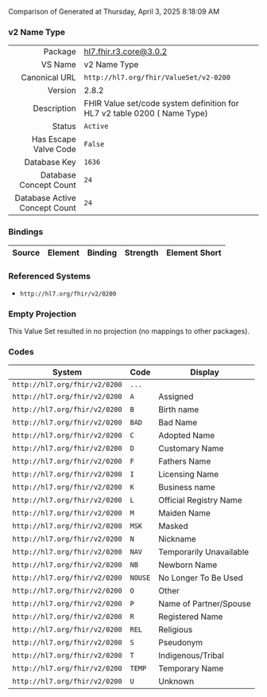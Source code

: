 Comparison of 
Generated at Thursday, April 3, 2025 8:18:09 AM

### v2 Name Type

|      |     |
| ---: | --- |
| Package | hl7.fhir.r3.core@3.0.2 |
| VS Name | v2 Name Type |
| Canonical URL | `http://hl7.org/fhir/ValueSet/v2-0200` |
| Version | 2.8.2 |
| Description | FHIR Value set/code system definition for HL7 v2 table 0200 ( Name Type) |
| Status | `Active` |
| Has Escape Valve Code | `False` |
| Database Key | `1636` |
| Database Concept Count | `24` |
| Database Active Concept Count | `24` |
### Bindings

| Source | Element | Binding | Strength | Element Short |
| ------ | ------- | ------- | -------- | ------------- |

### Referenced Systems

* `http://hl7.org/fhir/v2/0200`
### Empty Projection

This Value Set resulted in no projection (no mappings to other packages).

### Codes

| System | Code | Display |
| ------ | ---- | ------- |
| `http://hl7.org/fhir/v2/0200` | `...` |  |
| `http://hl7.org/fhir/v2/0200` | `A` | Assigned |
| `http://hl7.org/fhir/v2/0200` | `B` | Birth name |
| `http://hl7.org/fhir/v2/0200` | `BAD` | Bad Name |
| `http://hl7.org/fhir/v2/0200` | `C` | Adopted Name |
| `http://hl7.org/fhir/v2/0200` | `D` | Customary Name |
| `http://hl7.org/fhir/v2/0200` | `F` | Fathers Name |
| `http://hl7.org/fhir/v2/0200` | `I` | Licensing Name |
| `http://hl7.org/fhir/v2/0200` | `K` | Business name |
| `http://hl7.org/fhir/v2/0200` | `L` | Official Registry Name |
| `http://hl7.org/fhir/v2/0200` | `M` | Maiden Name |
| `http://hl7.org/fhir/v2/0200` | `MSK` | Masked |
| `http://hl7.org/fhir/v2/0200` | `N` | Nickname |
| `http://hl7.org/fhir/v2/0200` | `NAV` | Temporarily Unavailable |
| `http://hl7.org/fhir/v2/0200` | `NB` | Newborn Name |
| `http://hl7.org/fhir/v2/0200` | `NOUSE` | No Longer To Be Used |
| `http://hl7.org/fhir/v2/0200` | `O` | Other |
| `http://hl7.org/fhir/v2/0200` | `P` | Name of Partner/Spouse |
| `http://hl7.org/fhir/v2/0200` | `R` | Registered Name |
| `http://hl7.org/fhir/v2/0200` | `REL` | Religious |
| `http://hl7.org/fhir/v2/0200` | `S` | Pseudonym |
| `http://hl7.org/fhir/v2/0200` | `T` | Indigenous/Tribal |
| `http://hl7.org/fhir/v2/0200` | `TEMP` | Temporary Name |
| `http://hl7.org/fhir/v2/0200` | `U` | Unknown |
